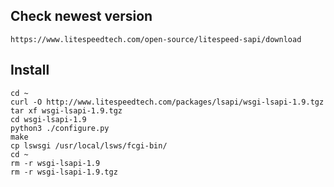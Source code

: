 ## Check newest version

```url
https://www.litespeedtech.com/open-source/litespeed-sapi/download
```

## Install

```
cd ~
curl -O http://www.litespeedtech.com/packages/lsapi/wsgi-lsapi-1.9.tgz
tar xf wsgi-lsapi-1.9.tgz
cd wsgi-lsapi-1.9
python3 ./configure.py
make
cp lswsgi /usr/local/lsws/fcgi-bin/
cd ~
rm -r wsgi-lsapi-1.9
rm -r wsgi-lsapi-1.9.tgz
```
